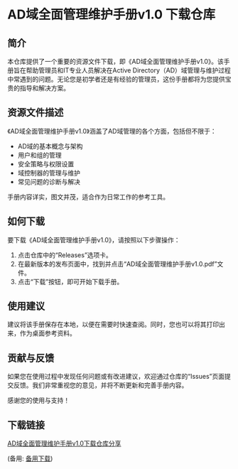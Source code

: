 # AD域全面管理维护手册v1.0 下载仓库

## 简介

本仓库提供了一个重要的资源文件下载，即《AD域全面管理维护手册v1.0》。该手册旨在帮助管理员和IT专业人员解决在Active Directory（AD）域管理与维护过程中常遇到的问题。无论您是初学者还是有经验的管理员，这份手册都将为您提供宝贵的指导和解决方案。

## 资源文件描述

《AD域全面管理维护手册v1.0》涵盖了AD域管理的各个方面，包括但不限于：

- AD域的基本概念与架构
- 用户和组的管理
- 安全策略与权限设置
- 域控制器的管理与维护
- 常见问题的诊断与解决

手册内容详实，图文并茂，适合作为日常工作的参考工具。

## 如何下载

要下载《AD域全面管理维护手册v1.0》，请按照以下步骤操作：

1. 点击仓库中的“Releases”选项卡。
2. 在最新版本的发布页面中，找到并点击“AD域全面管理维护手册v1.0.pdf”文件。
3. 点击“下载”按钮，即可开始下载手册。

## 使用建议

建议将该手册保存在本地，以便在需要时快速查阅。同时，您也可以将其打印出来，作为桌面参考资料。

## 贡献与反馈

如果您在使用过程中发现任何问题或有改进建议，欢迎通过仓库的“Issues”页面提交反馈。我们非常重视您的意见，并将不断更新和完善手册内容。

感谢您的使用与支持！

## 下载链接
[AD域全面管理维护手册v1.0下载仓库分享](https://pan.quark.cn/s/d73d1cbfc507) 

(备用: [备用下载](https://pan.baidu.com/s/122EPhKxDMVhHGJWfbhUrLw?pwd=1234))
